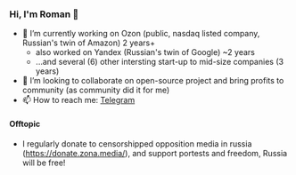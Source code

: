 ### Hi, I'm Roman 👋
- 🔭 I’m currently working on Ozon (public, nasdaq listed company, Russian's twin of Amazon) 2 years+
  -  also worked on Yandex (Russian's twin of Google) ~2 years
  -  ...and several (6) other intersting start-up to mid-size companies (3 years)
- 👯 I’m looking to collaborate on open-source project and bring profits to community (as community did it for me) 
- 📫 How to reach me: [Telegram](t.me/roman_mc)


#### Offtopic
- I regularly donate to censorshipped opposition media in russia (https://donate.zona.media/), and support portests and freedom, Russia will be free!

<!--
**Laconty/Laconty** is a ✨ _special_ ✨ repository because its `README.md` (this file) appears on your GitHub profile.

Here are some ideas to get you started:

- 🔭 I’m currently working on ...
- 🌱 I’m currently learning ...
- 👯 I’m looking to collaborate on ...
- 🤔 I’m looking for help with ...
- 💬 Ask me about ...
- 📫 How to reach me: ...
- 😄 Pronouns: ...
- ⚡ Fun fact: ...
-->
